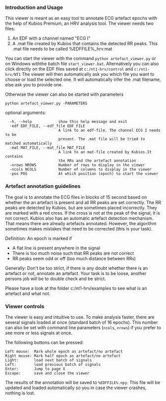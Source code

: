 ### Introduction and Usage

This viewer is meant as an easy tool to annotate ECG artefact epochs
with the help of Kubios Premium, an HRV analysis tool.
The viewer needs two files:

1. An EDF with a channel named "ECG I"
2. A .mat file created by Kubios that contains the detected RR peaks. 
This .mat file needs to be called %EDFFILE%_hrv.mat

You can start the viewer with the command `python artefact_viewer.py` or  on Windows
withthe batch file `start_viewer.bat`. Alternatively you can also click directly on the 
EDF files saved at `c:/nt1-hrv/control` and `c:/nt1-hrv/NT1`
The viewer will then automatically ask you which file you want to choose or load the selected one.
It will automatically infer the .mat filename, else ask you to provide one.

Otherwise the viewer can also be started with parameters

`python artefact_viewer.py -PARAMETERS`

optional arguments:
```
  -h, --help            show this help message and exit
  -edf EDF_FILE, --edf_file EDF_FILE
                        A link to an edf-file. The channel ECG I needs to be
                        present. The .mat file will be tried to matched automatically
  -mat MAT_FILE, --mat_file MAT_FILE
                        A link to an mat-file created by Kubios.It contains
                        the RRs and the artefact annotation
  -nrows NROWS          Number of rows to display in the viewer
  -ncols NCOLS          Number of columns to display in the viewer
  -pos POS              At which position (epoch) to start the viewer
```
  
  
### Artefact annotation guidelines

The goal is to annotate the ECG files in blocks of 15 second based on whether 
the an artefact is present and all RR peaks are set correctly.
The RR peaks are detected by Kubios, but are sometimes placed incorrectly.
They are marked with a red cross. If the cross is not at the peak
of the signal, it is not correct.
Kubios also has an automatic artefact detection mechanism.
That means there are already artefacts annotated. However,
the algorithm sometimes makes mistakes that need to be corrected
(this is your task).

Definition:
An epoch is marked if
- A flat line is present anywhere in the signal
- There is too much noise such that RR peaks are not correct
- RR peaks seem odd or off (too much distance between RRs)

Generally: Don't be too strict, if there is any doubt whether there is an 
		   artefact or not, annotate an artefact. Your task is to be loose,
		   another persons job will be to double check and be strict.

Please have a look at the folder c:/nt1-hrv/examples to see what is an artefact and what not.

### Viewer controls

The viewer is easy and intuitive to use. To make analysis faster,
there are several signals loaded at once (standard batch of 16 epochs).
This number can also be set with command line parameters (`ncols`, `nrows`)
if you prefer to see more or less signals at once.

The following buttons can be pressed:

	Left mouse:  Mark whole epoch as artefact/no artefact
	Right mouse: Mark half epoch as artefact/no artefact
	Light:       load next batch of signals
	Left:        load previous batch of signals
	Enter:       Jump to page X
	Escape:      save and close the viewer
	
The results of the annotation will be saved to `%EDFFILE%.npy`.
This file will be updated and loaded automatically so you in case
the viewer crashes, nothing is lost.

